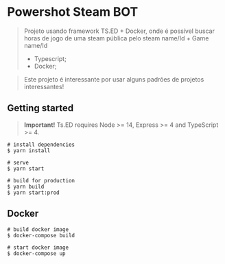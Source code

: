 # Powershot Steam BOT

> Projeto usando framework TS.ED + Docker, onde é possível buscar horas de jogo de uma steam pública pelo steam name/Id + Game name/Id
>
> - Typescript;
> - Docker;

> Este projeto é interessante por usar alguns padrões de projetos interessantes!

## Getting started

> **Important!** Ts.ED requires Node >= 14, Express >= 4 and TypeScript >= 4.

```batch
# install dependencies
$ yarn install

# serve
$ yarn start

# build for production
$ yarn build
$ yarn start:prod
```

## Docker

```
# build docker image
$ docker-compose build

# start docker image
$ docker-compose up
```
